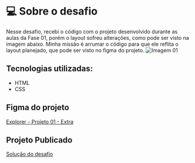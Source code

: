 # 💻 Sobre o desafio

Nesse desafio, recebi o código com o projeto desenvolvido durante as aulas da Fase 01, porém o layout sofreu alterações, como pode ser visto na imagem abaixo. Minha missão é arrumar o código para que ele reflita o layout planejado, que pode ser visto no figma do projeto.
![Imagem 01](https://github.com/scheiladev/explorer-stage02-p01/assets/43575395/d68f7a09-86df-4df0-91bd-339b60f46787)

## Tecnologias utilizadas:
* HTML
* CSS

## Figma do projeto
[Explorer - Projeto 01 - Extra](https://www.figma.com/file/fAvYZz4dPV5MfhL77XkqkD/Explorer---Stage-01)

## Projeto Publicado
[Solução do desafio](https://scheiladev.github.io/explorer-stage02-p01/)
